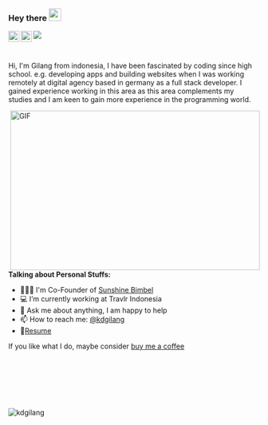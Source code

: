 ### Hey there <img src="https://media.giphy.com/media/hvRJCLFzcasrR4ia7z/giphy.gif" width="25px">
<a href="https://twitter.com/kdgilang" target="_blank">
  <img align="left" alt="Gilang | Twitter" width="22px" src="https://raw.githubusercontent.com/peterthehan/peterthehan/master/assets/twitter.svg" />
</a>
<a href="https://www.linkedin.com/in/kdgilang/" target="_blank">
  <img align="left" alt="Gilang LinkedIN" width="22px" src="https://raw.githubusercontent.com/peterthehan/peterthehan/master/assets/linkedin.svg" />
</a>

![](https://visitor-badge.glitch.me/badge?page_id=kdgilang.kadgilang)

<br />

Hi, I'm Gilang from indonesia, I have been fascinated by coding since high school. e.g. developing
apps and building websites when I was working remotely at digital agency based in germany as a full stack developer. I gained experience working in this
area as this area complements my studies and I am keen to gain more experience in the programming world.

  <img align="right" alt="GIF" src="https://media.giphy.com/media/qgQUggAC3Pfv687qPC/giphy.gif?raw=true" width="500" height="320" />
  
**Talking about Personal Stuffs:**

- 👨🏽‍💻 I'm Co-Founder of [Sunshine Bimbel](https://sunshinebimbel.com)
- 💻 I’m currently working at Travlr Indonesia
- 💬 Ask me about anything, I am happy to help
- 📫 How to reach me: [@kdgilang](https://twitter.com/kdgilang)
- 📝[Resume](https://drive.google.com/file/d/1Tl4ykzzl5Y_0yDVlD91Vqq7ygpnBJpGX/view)

If you like what I do, maybe consider [buy me a coffee](https://www.paypal.com/paypalme/buygilangacoffee/7)

<br />
<br />
<br />
<br />
<br />
<br />
<img src="https://github-readme-stats.vercel.app/api?username=kdgilang&show_icons=true&theme=dracula" alt="kdgilang" />
